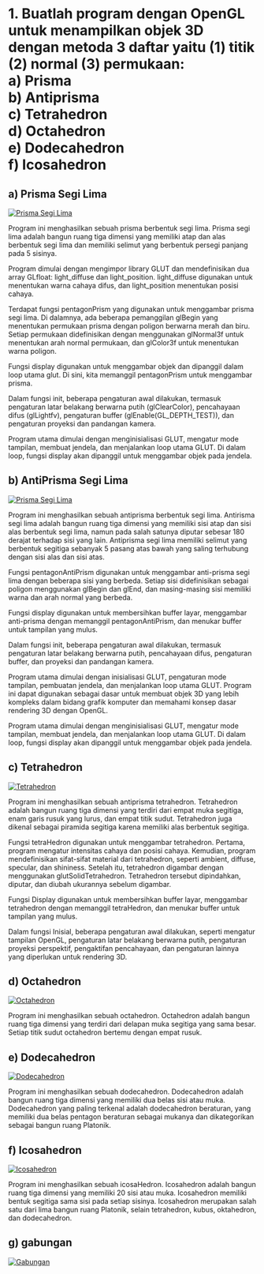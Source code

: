 # 1. Buatlah program dengan OpenGL untuk menampilkan objek 3D dengan metoda 3 daftar yaitu (1) titik (2) normal (3) permukaan: <br> a) Prisma <br>b) Antiprisma <br>c) Tetrahedron <br>d) Octahedron <br>e) Dodecahedron <br>f) Icosahedron

## a) Prisma Segi Lima
[![Prisma Segi Lima](../Outputs/soal1/s1_prisma_segi_lima.png)](https://github.com/yoga220802/Praktikum_Grafkom/blob/main/Pertemuan%206/tasks/Soal%201/a_PentagonPrism.cpp)

Program ini menghasilkan sebuah prisma berbentuk segi lima. Prisma segi lima adalah bangun ruang tiga dimensi yang memiliki atap dan alas berbentuk segi lima dan memiliki selimut yang berbentuk persegi panjang pada 5 sisinya.

Program dimulai dengan mengimpor library GLUT dan mendefinisikan dua array GLfloat: light_diffuse dan light_position. light_diffuse digunakan untuk menentukan warna cahaya difus, dan light_position menentukan posisi cahaya.

Terdapat fungsi pentagonPrism yang digunakan untuk menggambar prisma segi lima. Di dalamnya, ada beberapa pemanggilan glBegin yang menentukan permukaan prisma dengan poligon berwarna merah dan biru. Setiap permukaan didefinisikan dengan menggunakan glNormal3f untuk menentukan arah normal permukaan, dan glColor3f untuk menentukan warna poligon.

Fungsi display digunakan untuk menggambar objek dan dipanggil dalam loop utama glut. Di sini, kita memanggil pentagonPrism untuk menggambar prisma.

Dalam fungsi init, beberapa pengaturan awal dilakukan, termasuk pengaturan latar belakang berwarna putih (glClearColor), pencahayaan difus (glLightfv), pengaturan buffer (glEnable(GL_DEPTH_TEST)), dan pengaturan proyeksi dan pandangan kamera.

Program utama dimulai dengan menginisialisasi GLUT, mengatur mode tampilan, membuat jendela, dan menjalankan loop utama GLUT. Di dalam loop, fungsi display akan dipanggil untuk menggambar objek pada jendela.

## b) AntiPrisma Segi Lima
[![Prisma Segi Lima](../Outputs/soal1/s1_AntiPrisma_Segi_Lima.png)](https://github.com/yoga220802/Praktikum_Grafkom/blob/main/Pertemuan%206/tasks/Soal%201/b_PentagonAntiprism.cpp)

Program ini menghasilkan sebuah antiprisma berbentuk segi lima. Antirisma segi lima adalah bangun ruang tiga dimensi yang memiliki sisi atap dan sisi alas berbentuk segi lima, namun pada salah satunya diputar sebesar 180 derajat terhadap sisi yang lain. Antiprisma segi lima memiliki selimut yang berbentuk segitiga sebanyak 5 pasang atas bawah yang saling terhubung dengan sisi alas dan sisi atas.

Fungsi pentagonAntiPrism digunakan untuk menggambar anti-prisma segi lima dengan beberapa sisi yang berbeda. Setiap sisi didefinisikan sebagai poligon menggunakan glBegin dan glEnd, dan masing-masing sisi memiliki warna dan arah normal yang berbeda.

Fungsi display digunakan untuk membersihkan buffer layar, menggambar anti-prisma dengan memanggil pentagonAntiPrism, dan menukar buffer untuk tampilan yang mulus.

Dalam fungsi init, beberapa pengaturan awal dilakukan, termasuk pengaturan latar belakang berwarna putih, pencahayaan difus, pengaturan buffer, dan proyeksi dan pandangan kamera.

Program utama dimulai dengan inisialisasi GLUT, pengaturan mode tampilan, pembuatan jendela, dan menjalankan loop utama GLUT. Program ini dapat digunakan sebagai dasar untuk membuat objek 3D yang lebih kompleks dalam bidang grafik komputer dan memahami konsep dasar rendering 3D dengan OpenGL.

Program utama dimulai dengan menginisialisasi GLUT, mengatur mode tampilan, membuat jendela, dan menjalankan loop utama GLUT. Di dalam loop, fungsi display akan dipanggil untuk menggambar objek pada jendela.

## c) Tetrahedron
[![Tetrahedron](../Outputs/soal1/s1_Tetrahedron.png)](https://github.com/yoga220802/Praktikum_Grafkom/blob/main/Pertemuan%206/tasks/Soal%201/c_TetraHedron.cpp)

Program ini menghasilkan sebuah antiprisma tetrahedron. Tetrahedron adalah bangun ruang tiga dimensi yang terdiri dari empat muka segitiga, enam garis rusuk yang lurus, dan empat titik sudut. Tetrahedron juga dikenal sebagai piramida segitiga karena memiliki alas berbentuk segitiga. 

Fungsi tetraHedron digunakan untuk menggambar tetrahedron. Pertama, program mengatur intensitas cahaya dan posisi cahaya. Kemudian, program mendefinisikan sifat-sifat material dari tetrahedron, seperti ambient, diffuse, specular, dan shininess. Setelah itu, tetrahedron digambar dengan menggunakan glutSolidTetrahedron. Tetrahedron tersebut dipindahkan, diputar, dan diubah ukurannya sebelum digambar.

Fungsi Display digunakan untuk membersihkan buffer layar, menggambar tetrahedron dengan memanggil tetraHedron, dan menukar buffer untuk tampilan yang mulus.

Dalam fungsi Inisial, beberapa pengaturan awal dilakukan, seperti mengatur tampilan OpenGL, pengaturan latar belakang berwarna putih, pengaturan proyeksi perspektif, pengaktifan pencahayaan, dan pengaturan lainnya yang diperlukan untuk rendering 3D.

## d) Octahedron
[![Octahedron](../Outputs/soal1/s1_Octahedron.png)](https://github.com/yoga220802/Praktikum_Grafkom/blob/main/Pertemuan%206/tasks/Soal%201/d_OctaHedron.cpp)


Program ini menghasilkan sebuah octahedron. Octahedron adalah bangun ruang tiga dimensi yang terdiri dari delapan muka segitiga yang sama besar. Setiap titik sudut octahedron bertemu dengan empat rusuk. 

## e) Dodecahedron
[![Dodecahedron](../Outputs/soal1/s1_Dodecahedron.png)](https://github.com/yoga220802/Praktikum_Grafkom/blob/main/Pertemuan%206/tasks/Soal%201/e_Dodecahedron.cpp)

Program ini menghasilkan sebuah dodecahedron. Dodecahedron adalah bangun ruang tiga dimensi yang memiliki dua belas sisi atau muka. Dodecahedron yang paling terkenal adalah dodecahedron beraturan, yang memiliki dua belas pentagon beraturan sebagai mukanya dan dikategorikan sebagai bangun ruang Platonik. 

## f) Icosahedron
[![Icosahedron](../Outputs/soal1/s1_Icosaehdron.png)](https://github.com/yoga220802/Praktikum_Grafkom/blob/main/Pertemuan%206/tasks/Soal%201/f_IcosaHedron.cpp)

Program ini menghasilkan sebuah icosaHedron. Icosahedron adalah bangun ruang tiga dimensi yang memiliki 20 sisi atau muka. Icosahedron memiliki bentuk segitiga sama sisi pada setiap sisinya. Icosahedron merupakan salah satu dari lima bangun ruang Platonik, selain tetrahedron, kubus, oktahedron, dan dodecahedron.

## g) gabungan
[![Gabungan](../Outputs/soal1/s1_Gabungan.png)](https://github.com/yoga220802/Praktikum_Grafkom/blob/main/Pertemuan%206/tasks/Soal%201/_combined.cpp)
